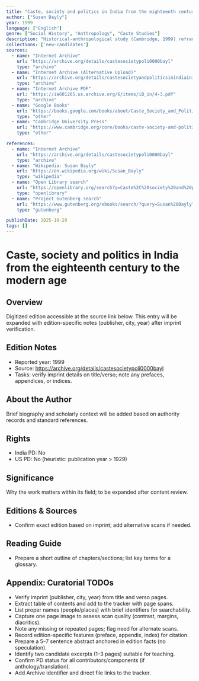 ```yaml
---
title: "Caste, society and politics in India from the eighteenth century to the modern age"
author: ["Susan Bayly"]
year: 1999
language: ["English"]
genre: ["Social History", "Anthropology", "Caste Studies"]
description: "Historical-anthropological study (Cambridge, 1999) reframing caste as a contingent political formation rather than primordial cultural essence, tracing its transformation from 18th-century warrior mobility through colonial enumeration to modern democratic politics across three and a half centuries."
collections: ['new-candidates']
sources:
  - name: "Internet Archive"
    url: "https://archive.org/details/castesocietypoli0000bayl"
    type: "archive"
  - name: "Internet Archive (Alternative Upload)"
    url: "https://archive.org/details/castesocietyandpoliticsinindiain18centuryindiasusanbaylyoup1999_202003_112_O"
    type: "archive"
  - name: "Internet Archive PDF"
    url: "https://ia601205.us.archive.org/6/items/iB_in/4-3.pdf"
    type: "archive"
  - name: "Google Books"
    url: "https://books.google.com/books/about/Caste_Society_and_Politics_in_India_from.html?id=HbAjKR_iHogC"
    type: "other"
  - name: "Cambridge University Press"
    url: "https://www.cambridge.org/core/books/caste-society-and-politics-in-india-from-the-eighteenth-century-to-the-modern-age/097D56E007498073B691A17EC3441FEB"
    type: "other"

references:
  - name: "Internet Archive"
    url: "https://archive.org/details/castesocietypoli0000bayl"
    type: "archive"
  - name: "Wikipedia: Susan Bayly"
    url: "https://en.wikipedia.org/wiki/Susan_Bayly"
    type: "wikipedia"
  - name: "Open Library search"
    url: "https://openlibrary.org/search?q=Caste%2C%20society%20and%20politics%20in%20India%20from%20the%20eighteenth%20century%20to%20the%20modern%20age%20Susan%20Bayly"
    type: "openlibrary"
  - name: "Project Gutenberg search"
    url: "https://www.gutenberg.org/ebooks/search/?query=Susan%20Bayly"
    type: "gutenberg"

publishDate: 2025-10-29
tags: []
---
```


# Caste, society and politics in India from the eighteenth century to the modern age

## Overview

Digitized edition accessible at the source link below. This entry will be expanded with edition-specific notes (publisher, city, year) after imprint verification.

## Edition Notes

- Reported year: 1999
- Source: https://archive.org/details/castesocietypoli0000bayl
- Tasks: verify imprint details on title/verso; note any prefaces, appendices, or indices.

## About the Author

Brief biography and scholarly context will be added based on authority records and standard references.

## Rights

- India PD: No
- US PD: No (heuristic: publication year > 1929)

## Significance

Why the work matters within its field; to be expanded after content review.

## Editions & Sources

- Confirm exact edition based on imprint; add alternative scans if needed.

## Reading Guide

- Prepare a short outline of chapters/sections; list key terms for a glossary.

## Appendix: Curatorial TODOs

- Verify imprint (publisher, city, year) from title and verso pages.
- Extract table of contents and add to the tracker with page spans.
- List proper names (people/places) with brief identifiers for searchability.
- Capture one page image to assess scan quality (contrast, margins, diacritics).
- Note any missing or repeated pages; flag need for alternate scans.
- Record edition-specific features (preface, appendix, index) for citation.
- Prepare a 5–7 sentence abstract anchored in edition facts (no speculation).
- Identify two candidate excerpts (1–3 pages) suitable for teaching.
- Confirm PD status for all contributors/components (if anthology/translation).
- Add Archive identifier and direct file links to the tracker.
